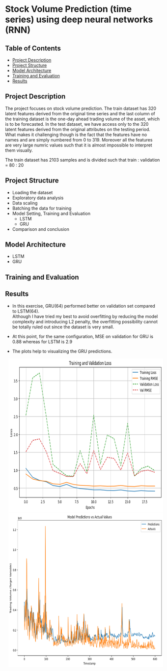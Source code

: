 # Stock Volume Prediction (time series) using deep neural networks (RNN)

## Table of Contents
- [Project Description](#project-description)
- [Project Structure](#project-structure)
- [Model Architecture](#model-architecture)
- [Training and Evaluation](#training-and-evaluation)
- [Results](#results)

## Project Description
The project focuses on stock volume prediction.
The train dataset has 320 latent features derived from the original time series and the last column of the training dataset is the one-day ahead trading volume of the asset, which is to be forecasted.
In the test dataset, we have access only to the 320 latent features derived from the original attributes on the testing period.
What makes it challenging though is the fact that the features have no names and are simply numbered from 0 to 319.
Moreover all the features are very large numric values such that it is almost impossible to interpret them visually.

The train dataset has 2103 samples and is divided such that train : validation = 80 : 20 

## Project Structure
- Loading the dataset
- Exploratory data analysis
- Data scaling
- Batching the data for training
- Model Setting, Training and Evaluation
  - LSTM
  - GRU
- Comparison and conclusion

## Model Architecture
- LSTM
- GRU

## Training and Evaluation


## Results
- In this exercise, GRU(64) performed better on validation set compared to LSTM(64).  
Although I have tried my best to avoid overfitting by reducing the model complexity and introducing L2 penalty, the overfitting possibility cannot be totally ruled out since the dataset is very small.

- At this point, for the same configuration, MSE on validation for GRU is 0.88 whereas for LSTM is 2.9

- The plots help to visualizing the GRU predictions.


<p align="center">
  <img src="GRU_Loss_plot.png" alt="Image 1" width="700" height="500" hspace="10"/>
  <img src="GRU_validation_fit.png" alt="Image 2" width="700" height="500" hspace="10"/>
</p>
